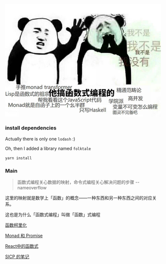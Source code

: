 
![](./docs/header.jpg)

### install dependencies

Actually there is only one `lodash` :)

Oh, then I added a library named `folktale`

```bash
yarn install
```

### Main

>函数式编程关心数据的映射，命令式编程关心解决问题的步骤 -- nameoverflow

这里的映射就是数学上「函数」的概念——一种东西和另一种东西之间的对应关系。

这也是为什么「函数式编程」叫做「函数」式编程

[函数柯里化](./docs/curry.md)

[Monad 和 Promise](./docs/monad.md)

[React中的函数式](./docs/about-react.md)

[SICP 的笔记](./docs/sicp.md)